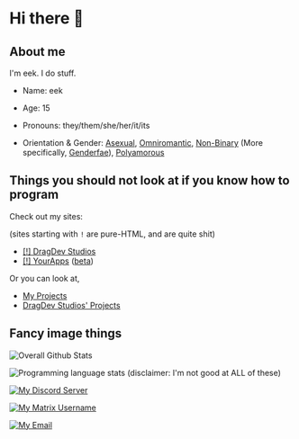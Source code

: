 <!--

|\  \|\  \|\   __  \|\  \     |\   ___ \        |\  \|\  \|\   __  \|\  \      
\ \  \\\  \ \  \|\  \ \  \    \ \  \_|\ \       \ \  \\\  \ \  \|\  \ \  \     
 \ \   __  \ \  \\\  \ \  \    \ \  \ \\ \       \ \  \\\  \ \   ____\ \  \    
  \ \  \ \  \ \  \\\  \ \  \____\ \  \_\\ \       \ \  \\\  \ \  \___|\ \__\   
   \ \__\ \__\ \_______\ \_______\ \_______\       \ \_______\ \__\    \|__|   
    \|__|\|__|\|_______|\|_______|\|_______|        \|_______|\|__|        ___ 
                                                                          |\__\
                                                                          \|__|
--> 
<!-- If someone told you to copy/paste something here you have an 11/10 chance you're being scammed. -->
<!-- Pasting anything in here could give attackers access to your Github account. ->
<!-- Unless you understand exactly what you are doing, close this window and stay safe. -->
<!-- If you do understand exactly what you are doing, you should come work with us https://beta.dragdev.xyz -->

                                                                               




















































<!-- No seriously we need staff -->














# Hi there 👋

## About me
I'm eek.
I do stuff.

* Name: eek

* Age: 15

* Pronouns: they/them/she/her/it/its

* Orientation & Gender: [Asexual](https://lgbta.wikia.org/wiki/Asexual), [Omniromantic](https://lgbta.wikia.org/wiki/Omniromantic), [Non-Binary](https://lgbta.wikia.org/wiki/Non-Binary) (More specifically, [Genderfae](https://lgbta.wikia.org/wiki/Genderfae)), [Polyamorous](https://lgbta.wikia.org/wiki/Polyamorous)

## Things you should not look at if you know how to program
Check out my sites:

(sites starting with `!` are pure-HTML, and are quite shit)

* [[!] DragDev Studios](https://beta.dragdev.xyz)
* [[!] YourApps](https://yourapps.cyou) ([beta](https://next-yourapps-cyou-eeky.vercel.app/))

Or you can look at,
* [My Projects](https://github.com/EEKIM10?tab=repositories)
* [DragDev Studios' Projects](https://github.com/dragdev-studios)

## Fancy image things

![Overall Github Stats](https://github-readme-stats.vercel.app/api?username=EEKIM10&show_icons=true&theme=dracula)

![Programming language stats (disclaimer: I'm not good at ALL of these)](https://github-readme-stats.vercel.app/api/top-langs?username=EEKIM10&show_icons=true&theme=dracula&hide_border=true&border_radius=12&hide=CSS,HTML&langs_count=5)

[![My Discord Server](https://img.shields.io/badge/dynamic/json?color=%237289DA&label=Discord&query=presence_count&suffix=%20Online&url=https%3A%2F%2Fdiscord.com%2Fapi%2Fguilds%2F706271127542038608%2Fwidget.json&style=for-the-badge&logo=discord)](https://discord.gg/T9u3Qcm)

[![My Matrix Username](https://img.shields.io/badge/Matrix-%40eek4015%3Amatrix.org-%230dbd8b?style=for-the-badge&logo=matrix)](https://matrix.to/#/@eek4015:matrix.org)

[![My Email](https://img.shields.io/badge/Email-eek%2B643%40clicksminuteper.net-%2356b04c?style=for-the-badge&logo=gmail)](mailto:eek+643@clicksminuteper.net)
